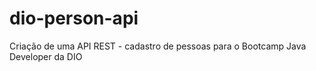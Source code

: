 # dio-person-api
Criação de uma API REST - cadastro de pessoas para o Bootcamp Java Developer da DIO
